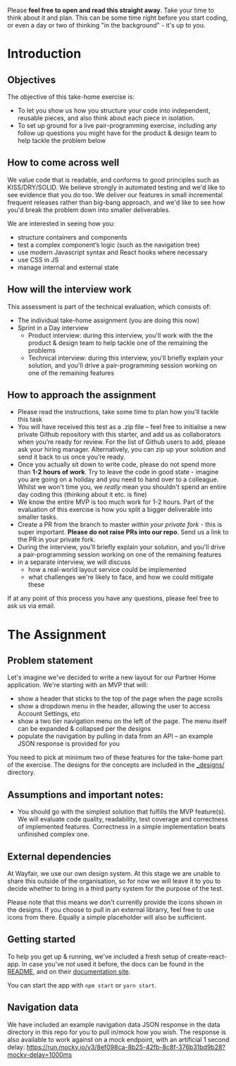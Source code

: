 Please **feel free to open and read this straight away**. Take your time to think about it and plan. This can be some time right before you start coding, or even a day or two of thinking "in the background" - it's up to you.

# Introduction
## Objectives

The objective of this take-home exercise is:

- To let you show us how you structure your code into independent, reusable pieces, and also think about each piece in isolation.
- To set up ground for a live pair-programming exercise, including any follow up questions you might have for the product & design team to help tackle the problem below

## How to come across well

We value code that is readable, and conforms to good principles such as KISS/DRY/SOLID. We believe strongly in automated testing and we'd like to see evidence that you do too. We deliver our features in small incremental frequent releases rather than big-bang approach, and we'd like to see how you'd break the problem down into smaller deliverables.

We are interested in seeing how you:

- structure containers and components
- test a complex component’s logic (such as the navigation tree)
- use modern Javascript syntax and React hooks where necessary
- use CSS in JS
- manage internal and external state

## How will the interview work
This assessment is part of the technical evaluation, which consists of:
- The individual take-home assignment (you are doing this now)
- Sprint in a Day interview 
  - Product interview: during this interview, you'll work with the the product & design team to help tackle one of the remaining the problems
  - Technical interview: during this interview, you'll briefly explain your solution, and you'll drive a pair-programming session working on one of the remaining features 

## How to approach the assignment
- Please read the instructions, take some time to plan how you'll tackle this task
- You will have received this test as a .zip file – feel free to initialise a new private Github repository with this starter, and add us as collaborators when you’re ready for review. For the list of Github users to add, please ask your hiring manager. Alternatively, you can zip up your solution and send it back to us once you’re ready.
- Once you actually sit down to write code, please do not spend more than **1-2 hours of work**. Try to leave the code in good state - imagine you are going on a holiday and you need to hand over to a colleague. Whilst we won't time you, we _really_ mean you shouldn't spend an entire day coding this (thinking about it etc. is fine)
- We know the entire MVP is too much work for 1-2 hours. Part of the evaluation of this exercise is how you split a bigger deliverable into smaller tasks.
- Create a PR from the branch to master _within your private fork_ - this is super important. **Please do not raise PRs into our repo**. Send us a link to the PR in your private fork.
- During the interview, you'll briefly explain your solution, and you'll drive a pair-programming session working on one of the remaining features
- in a separate interview, we will discuss
  - how a real-world layout service could be implemented
  - what challenges we're likely to face, and how we could mitigate these

If at any point of this process you have any questions, please feel free to ask us via email.

# The Assignment

## Problem statement

Let's imagine we've decided to write a new layout for our Partner Home application. We're starting with an MVP that will:

- show a header that sticks to the top of the page when the page scrolls
- show a dropdown menu in the header, allowing the user to access Account Settings, etc
- show a two tier navigation menu on the left of the page. The menu itself can be expanded & collapsed per the designs
- populate the navigation by pulling in data from an API – an example JSON response is provided for you

You need to pick at minimum two of these features for the take-home part of the exercise. The designs for the concepts are included in the [\_designs/](_designs/) directory.

## Assumptions and important notes:

- You should go with the simplest solution that fulfills the MVP feature(s). We will evaluate code quality, readability, test coverage and correctness of implemented features. Correctness in a simple implementation beats unfinished complex one.

## External dependencies

At Wayfair, we use our own design system. At this stage we are unable to share this outside of the organisation, so for now we will leave it to you to decide whether to bring in a third party system for the purpose of the test.

Please note that this means we don't currently provide the icons shown in the designs. If you choose to pull in an external librarry, feel free to use icons from there. Equally a simple placeholder will also be sufficient.

## Getting started

To help you get up & running, we've included a fresh setup of create-react-app. In case you've not used it before, the docs can be found in the [README](CREATE-REACT-APP-README.md), and on their [documentation site](https://create-react-app.dev/).

You can start the app with `npm start` or `yarn start`.

## Navigation data

We have included an example navigation data JSON response in the data directory in this repo for you to pull in/mock how you wish. The response is also available to work against on a mock endpoint, with an artificial 1 second delay: https://run.mocky.io/v3/8ef098ca-8b25-42fb-8c8f-376b31bd9b28?mocky-delay=1000ms
